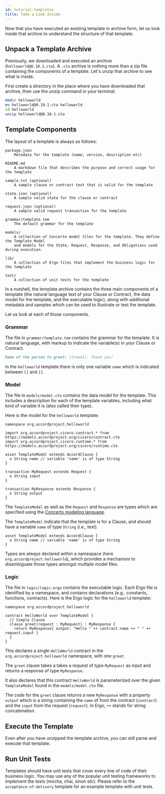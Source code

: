 ```yaml
---
id: tutorial-templates
title: Take a Look Inside
---
```


Now that you have executed an existing template in archive form, let us look inside that archive to understand the structure of that template.

## Unpack a Template Archive

Previously, we downloaded and executed an archive (`helloworld@0.10.1.cta`). A `.cta` archive is nothing more than a zip file containing the components of a template. Let's unzip that archive to see what is inside.

First create a directory in the place where you have downloaded that archive, then use the unzip command in your terminal:

```bash
mkdir helloworld
mv helloworld@0.10.1.cta helloworld
cd helloworld
unzip helloworld@0.10.1.cta
```

## Template Components

The layout of a template is always as follows:

```text
package.json
    Metadata for the template (name, version, description etc)

README.md
    A markdown file that describes the purpose and correct usage for the template

sample.txt (optional)
    A sample clause or contract text that is valid for the template

state.json (optional)
    A sample valid state for the clause or contract

request.json (optional)
    A sample valid request transaction for the template

grammar/template.tem
    The default grammar for the template

models/
    A collection of Concerto model files for the template. They define the Template Model
    and models for the State, Request, Response, and Obligations used during execution.

lib/
    A collection of Ergo files that implement the business logic for the template

test/
    A collection of unit tests for the template
```

In a nutshell, the template archive contains the three main components of a template (the natural language text of your Clause or Contract, the data model for the template, and the executable logic), along with additional metadata and samples which can be used to illustrate or test the template.

Let us look at each of those components.

### Grammar

The file in `grammar/template.tem` contains the grammar for the template. It is natural language, with markup to indicate the variable(s) in your Clause or Contract.

```md
Name of the person to greet: [{name}]. Thank you!
```

In the `helloworld` template there is only one variable `name` which is indicated between `[{` and `}]`.

### Model

The file in `models/model.cto` contains the data model for the template. This includes a description for each of the template variables, including what kind of variable it is (also called their type).

Here is the model for the `helloworld` template:

```ergo
namespace org.accordproject.helloworld

import org.accordproject.cicero.contract.* from https://models.accordproject.org/cicero/contract.cto
import org.accordproject.cicero.runtime.* from https://models.accordproject.org/cicero/runtime.cto

asset TemplateModel extends AccordClause {
  o String name // variable 'name' is of type String
}

transaction MyRequest extends Request {
  o String input
}

transaction MyResponse extends Response {
  o String output
}
```

The `TemplateModel` as well as the `Request` and `Response` are types which are specified using the [Concerto modeling language](https://github.com/accordproject/concerto).

The `TemplateModel` indicate that the template is for a Clause, and should have a variable `name` of type `String` (i.e., text).

```ergo
asset TemplateModel extends AccordClause {
  o String name // variable 'name' is of type String
}
```

Types are always declared within a namespace (here `org.accordproject.helloworld`), which provides a mechanism to disambiguate those types amongst multiple model files.

### Logic

The file in `logic/logic.ergo` contains the executable logic. Each Ergo file is identified by a namespace, and contains declarations (e.g., constants, functions, contracts). Here is the Ergo logic for the `helloworld` template:

```ergo
namespace org.accordproject.helloworld

contract HelloWorld over TemplateModel {
  // Simple Clause
  clause greet(request : MyRequest) : MyResponse {
    return MyResponse{ output: "Hello " ++ contract.name ++ " " ++ request.input }
  }
}
```

This declares a single `HelloWorld` contract in the `org.accordproject.helloworld` namespace, with one `greet`.

The `greet` clause takes a takes a request of type `MyRequest` as input and returns a response of type `MyResponse`.

It also declares that this contract `HelloWorld` is parameterized over the given `TemplateModel` found in the `models/model.cto` file.

The code for the `greet` clause returns a new `MyResponse` with a property `output` which is a string containing the `name` of from the contract (`contract`) and the `input` from the request (`request`). In Ergo, `++` stands for string concatenation.

## Execute the Template

Even after you have unzipped the template archive, you can still parse and execute that template.

## Run Unit Tests

Templates should have unit tests that cover every line of code of their business logic. You may use any of the
popular unit testing frameworks to implement the tests (mocha, chai, sinon etc). Please refer to the
``acceptance-of-delivery`` template for an example template with unit tests.

